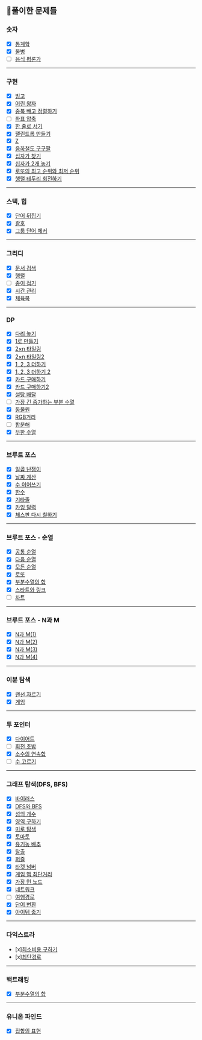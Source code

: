 ## 📜풀이한 문제들
### 숫자
- [x] [통계학](https://www.acmicpc.net/problem/2108)
- [x] [물병](https://www.acmicpc.net/problem/1052)
- [ ] [음식 평론가](https://www.acmicpc.net/problem/1188)

---

### 구현
- [x] [빙고](https://www.acmicpc.net/problem/2578)
- [x] [어린 왕자](https://www.acmicpc.net/problem/1004)
- [x] [중복 빼고 정렬하기](https://www.acmicpc.net/problem/10867)
- [ ] [좌표 압축](https://www.acmicpc.net/problem/18870)
- [x] [한 줄로 서기](https://www.acmicpc.net/problem/1138)
- [x] [팰린드롬 만들기](https://www.acmicpc.net/problem/1254)
- [x] [Z](https://www.acmicpc.net/problem/1074)
- [x] [음하철도 구구팔](https://www.acmicpc.net/problem/1393)
- [x] [십자가 찾기](https://www.acmicpc.net/problem/16924)
- [x] [십자가 2개 놓기](https://www.acmicpc.net/problem/17085)
- [x] [로또의 최고 순위와 최저 순위](https://school.programmers.co.kr/learn/courses/30/lessons/77484)
- [x] [행렬 테두리 회전하기](https://school.programmers.co.kr/learn/courses/30/lessons/77485)

---

### 스택, 힙
- [x] [단어 뒤집기](https://www.acmicpc.net/problem/9093)
- [x] [괄호](https://www.acmicpc.net/problem/9012)
- [x] [그룹 단어 체커](https://www.acmicpc.net/problem/1316)

---

### 그리디
- [x] [문서 검색](https://www.acmicpc.net/problem/1543)
- [x] [행렬](https://www.acmicpc.net/problem/1080)
- [ ] [종이 접기](https://www.acmicpc.net/problem/1802)
- [x] [시간 관리](https://www.acmicpc.net/problem/1263)
- [x] [체육복](https://school.programmers.co.kr/learn/courses/30/lessons/42862)

---

### DP
- [x] [다리 놓기](https://www.acmicpc.net/problem/1010)
- [x] [1로 만들기](https://www.acmicpc.net/problem/1463)
- [x] [2×n 타일링](https://www.acmicpc.net/problem/11726)
- [x] [2×n 타일링2](https://www.acmicpc.net/problem/11727)
- [x] [1, 2, 3 더하기](https://www.acmicpc.net/problem/9095)
- [x] [1, 2, 3 더하기 2](https://www.acmicpc.net/problem/12101)
- [x] [카드 구매하기](https://www.acmicpc.net/problem/11052)
- [x] [카드 구매하기2](https://www.acmicpc.net/problem/16194)
- [x] [설탕 배달](https://www.acmicpc.net/problem/2839)
- [ ] [가장 긴 증가하는 부분 수열](https://www.acmicpc.net/problem/11053)
- [x] [동물원](https://www.acmicpc.net/problem/1309)
- [x] [RGB거리](https://www.acmicpc.net/problem/1149)
- [ ] [합분해](https://www.acmicpc.net/problem/2225)
- [x] [무한 수열](https://www.acmicpc.net/problem/1351)

---

### 브루트 포스
- [x] [일곱 난쟁이](https://www.acmicpc.net/problem/2309)
- [x] [날짜 계산](https://www.acmicpc.net/problem/1476)
- [x] [수 이어쓰기](https://www.acmicpc.net/problem/1748)
- [x] [한수](https://www.acmicpc.net/problem/1065)
- [x] [기타줄](https://www.acmicpc.net/problem/1049)
- [x] [카잉 달력](https://www.acmicpc.net/problem/6064)
- [x] [체스판 다시 칠하기](https://www.acmicpc.net/problem/1018)

---

### 브루트 포스 - 순열
- [x] [공통 순열](https://www.acmicpc.net/problem/1622)
- [x] [다음 순열](https://www.acmicpc.net/problem/10972)
- [x] [모든 순열](https://www.acmicpc.net/problem/10974)
- [x] [로또](https://www.acmicpc.net/problem/6603)
- [x] [부분수열의 합](https://www.acmicpc.net/problem/1182)
- [x] [스타트와 링크](https://www.acmicpc.net/problem/14889)
- [ ] [차트](https://www.acmicpc.net/problem/1239)

---

### 브루트 포스 - N과 M
- [x] [N과 M(1)](https://www.acmicpc.net/problem/15649)
- [x] [N과 M(2)](https://www.acmicpc.net/problem/15650)
- [x] [N과 M(3)](https://www.acmicpc.net/problem/15651)
- [x] [N과 M(4)](https://www.acmicpc.net/problem/15652)

---

### 이분 탐색
- [x] [랜선 자르기](https://www.acmicpc.net/problem/1654)
- [x] [게임](https://www.acmicpc.net/problem/1072)

---

### 투 포인터
- [x] [다이어트](https://www.acmicpc.net/problem/1484)
- [ ] [회전 초밥](https://www.acmicpc.net/problem/2531)
- [x] [소수의 연속합](https://www.acmicpc.net/problem/1644)
- [ ] [수 고르기](https://www.acmicpc.net/problem/2230)

---

### 그래프 탐색(DFS, BFS)
- [x] [바이러스](https://www.acmicpc.net/problem/2606)
- [x] [DFS와 BFS](https://www.acmicpc.net/problem/1260)
- [x] [섬의 개수](https://www.acmicpc.net/problem/4963)
- [x] [영역 구하기](https://www.acmicpc.net/problem/2583)
- [x] [미로 탐색](https://www.acmicpc.net/problem/2178)
- [x] [토마토](https://www.acmicpc.net/problem/7576)
- [x] [유기농 배추](https://www.acmicpc.net/problem/1012)
- [x] [탈출](https://www.acmicpc.net/problem/3055)
- [x] [퍼즐](https://www.acmicpc.net/problem/1525)
- [x] [타켓 넘버](https://school.programmers.co.kr/learn/courses/30/lessons/43165)
- [x] [게임 맵 최단거리](https://school.programmers.co.kr/learn/courses/30/lessons/1844)
- [x] [가장 먼 노드](https://school.programmers.co.kr/learn/courses/30/lessons/49189)
- [x] [네트워크](https://school.programmers.co.kr/learn/courses/30/lessons/43162)
- [ ] [여행경로](https://school.programmers.co.kr/learn/courses/30/lessons/43164)
- [x] [단어 변환](https://school.programmers.co.kr/learn/courses/30/lessons/43163)
- [x] [아이템 줍기](https://school.programmers.co.kr/learn/courses/30/lessons/87694)

---

### 다익스트라
- [x][최소비용 구하기](https://www.acmicpc.net/problem/1916)
- [x][최단경로](https://www.acmicpc.net/problem/1753)

---

### 백트래킹
- [x] [부분수열의 합](https://www.acmicpc.net/problem/1182)

---

### 유니온 파인드
- [x] [집합의 표현](https://www.acmicpc.net/problem/1717)